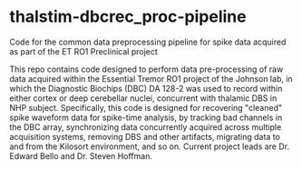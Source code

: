 # thalstim-dbcrec_proc-pipeline
Code for the common data preprocessing pipeline for spike data acquired as part of the ET RO1 Preclinical project

This repo contains code designed to perform data pre-processing of raw data acquired within the Essential Tremor RO1 project of the Johnson lab, in which the Diagnostic Biochips (DBC) DA 128-2 was used to record within either cortex or deep cerebellar nuclei, concurrent with thalamic DBS in NHP subject. Specifically, this code is designed for recovering "cleaned" spike waveform data for spike-time analysis, by tracking bad channels in the DBC array, synchronizing data concurrently acquired across multiple acquisition systems, removing DBS and other artifacts, migrating data to and from the Kilosort environment, and so on. Current project leads are Dr. Edward Bello and Dr. Steven Hoffman. 
